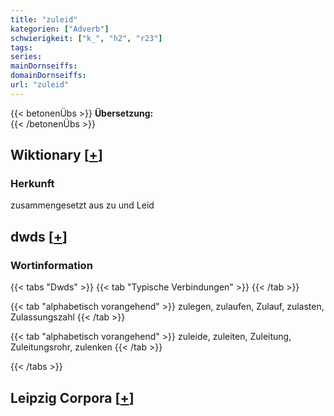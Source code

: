 ```yaml
---
title: "zuleid"
kategorien: ["Adverb"]
schwierigkeit: ["k_", "h2", "r23"]
tags:
series:
mainDornseiffs:
domainDornseiffs:
url: "zuleid"
---
```


{{< betonenÜbs >}}
**Übersetzung:**  
{{< /betonenÜbs >}}

## Wiktionary [[+](https://de.wiktionary.org/wiki/zuleid)]

### Herkunft
zusammengesetzt aus zu und Leid  



## dwds [[+](https://www.dwds.de/wb/zuleid)]

### Wortinformation
{{< tabs "Dwds" >}}
{{< tab "Typische Verbindungen" >}}
{{< /tab >}}

{{< tab "alphabetisch vorangehend" >}}
zulegen, zulaufen, Zulauf, zulasten, Zulassungszahl
{{< /tab >}}

{{< tab "alphabetisch vorangehend" >}}
zuleide, zuleiten, Zuleitung, Zuleitungsrohr, zulenken
{{< /tab >}}

{{< /tabs >}}

## Leipzig Corpora [[+](https://corpora.uni-leipzig.de/en/res?word=zuleid&corpusId=deu_newscrawl-public_2018)]

